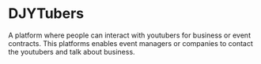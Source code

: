 # DJYTubers
A platform where people can interact with youtubers for business or event contracts. This platforms enables event managers or companies to contact the youtubers and talk about business.

